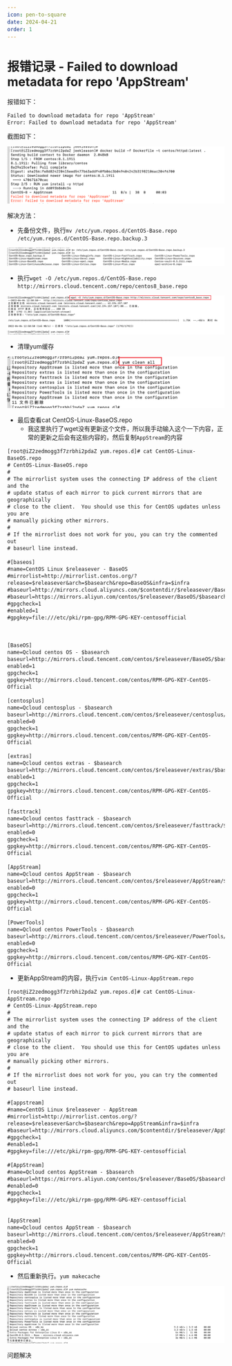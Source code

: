 ```yaml
---
icon: pen-to-square
date: 2024-04-21
order: 1
---
```

# 报错记录 - Failed to download metadata for repo 'AppStream'

报错如下：

```
Failed to download metadata for repo 'AppStream'
Error: Failed to download metadata for repo 'AppStream'
```

截图如下：

![image-20220404124931779](./images/image-20220404124931779.png)

解决方法：

- 先备份文件，执行`mv /etc/yum.repos.d/CentOS-Base.repo /etc/yum.repos.d/CentOS-Base.repo.backup.3`

![image-20220404130229496](./images/image-20220404130229496.png)

- 执行`wget -O /etc/yum.repos.d/CentOS-Base.repo http://mirrors.cloud.tencent.com/repo/centos8_base.repo`

![image-20220404130324816](./images/image-20220404130324816.png)

- 清理yum缓存

![image-20220404130400037](./images/image-20220404130400037.png)

- 最后查看cat CentOS-Linux-BaseOS.repo 
  - 我这里执行了wget没有更新这个文件，所以我手动输入这个一下内容，正常的更新之后会有这些内容的，然后复制`AppStream`的内容

```
[root@iZ2zedmogg3f7zrbhi2pdaZ yum.repos.d]# cat CentOS-Linux-BaseOS.repo 
# CentOS-Linux-BaseOS.repo
#
# The mirrorlist system uses the connecting IP address of the client and the
# update status of each mirror to pick current mirrors that are geographically
# close to the client.  You should use this for CentOS updates unless you are
# manually picking other mirrors.
#
# If the mirrorlist does not work for you, you can try the commented out
# baseurl line instead.

#[baseos]
#name=CentOS Linux $releasever - BaseOS
#mirrorlist=http://mirrorlist.centos.org/?release=$releasever&arch=$basearch&repo=BaseOS&infra=$infra
#baseurl=http://mirrors.cloud.aliyuncs.com/$contentdir/$releasever/BaseOS/$basearch/os/
#baseurl=https://mirrors.aliyun.com/centos/$releasever/BaseOS/$basearch/os/
#gpgcheck=1
#enabled=1
#gpgkey=file:///etc/pki/rpm-gpg/RPM-GPG-KEY-centosofficial



[BaseOS]
name=Qcloud centos OS - $basearch
baseurl=http://mirrors.cloud.tencent.com/centos/$releasever/BaseOS/$basearch/os/
enabled=1
gpgcheck=1
gpgkey=http://mirrors.cloud.tencent.com/centos/RPM-GPG-KEY-CentOS-Official

[centosplus]
name=Qcloud centosplus - $basearch
baseurl=http://mirrors.cloud.tencent.com/centos/$releasever/centosplus/$basearch/os/
enabled=0
gpgcheck=1
gpgkey=http://mirrors.cloud.tencent.com/centos/RPM-GPG-KEY-CentOS-Official

[extras]
name=Qcloud centos extras - $basearch
baseurl=http://mirrors.cloud.tencent.com/centos/$releasever/extras/$basearch/os/
enabled=1
gpgcheck=1
gpgkey=http://mirrors.cloud.tencent.com/centos/RPM-GPG-KEY-CentOS-Official

[fasttrack]
name=Qcloud centos fasttrack - $basearch
baseurl=http://mirrors.cloud.tencent.com/centos/$releasever/fasttrack/$basearch/os/
enabled=0
gpgcheck=1
gpgkey=http://mirrors.cloud.tencent.com/centos/RPM-GPG-KEY-CentOS-Official

[AppStream]
name=Qcloud centos AppStream - $basearch
baseurl=http://mirrors.cloud.tencent.com/centos/$releasever/AppStream/$basearch/os/
enabled=0
gpgcheck=1
gpgkey=http://mirrors.cloud.tencent.com/centos/RPM-GPG-KEY-CentOS-Official

[PowerTools]
name=Qcloud centos PowerTools - $basearch
baseurl=http://mirrors.cloud.tencent.com/centos/$releasever/PowerTools/$basearch/os/
enabled=0
gpgcheck=1
gpgkey=http://mirrors.cloud.tencent.com/centos/RPM-GPG-KEY-CentOS-Official
```

- 更新AppStream的内容，执行`vim CentOS-Linux-AppStream.repo`

```
[root@iZ2zedmogg3f7zrbhi2pdaZ yum.repos.d]# cat CentOS-Linux-AppStream.repo 
# CentOS-Linux-AppStream.repo
#
# The mirrorlist system uses the connecting IP address of the client and the
# update status of each mirror to pick current mirrors that are geographically
# close to the client.  You should use this for CentOS updates unless you are
# manually picking other mirrors.
#
# If the mirrorlist does not work for you, you can try the commented out
# baseurl line instead.

#[appstream]
#name=CentOS Linux $releasever - AppStream
#mirrorlist=http://mirrorlist.centos.org/?release=$releasever&arch=$basearch&repo=AppStream&infra=$infra
#baseurl=http://mirrors.cloud.aliyuncs.com/$contentdir/$releasever/AppStream/$basearch/os/
#gpgcheck=1
#enabled=1
#gpgkey=file:///etc/pki/rpm-gpg/RPM-GPG-KEY-centosofficial

#[AppStream]
#name=Qcloud centos AppStream - $basearch
#baseurl=https://mirrors.aliyun.com/centos/$releasever/BaseOS/$basearch/os/
#enabled=0
#gpgcheck=1
#gpgkey=file:///etc/pki/rpm-gpg/RPM-GPG-KEY-centosofficial


[AppStream]
name=Qcloud centos AppStream - $basearch
baseurl=http://mirrors.cloud.tencent.com/centos/$releasever/AppStream/$basearch/os/
enabled=0
gpgcheck=1
gpgkey=http://mirrors.cloud.tencent.com/centos/RPM-GPG-KEY-CentOS-Official
```

- 然后重新执行。`yum makecache `

![image-20220404130726698](./images/image-20220404130726698.png)

问题解决

